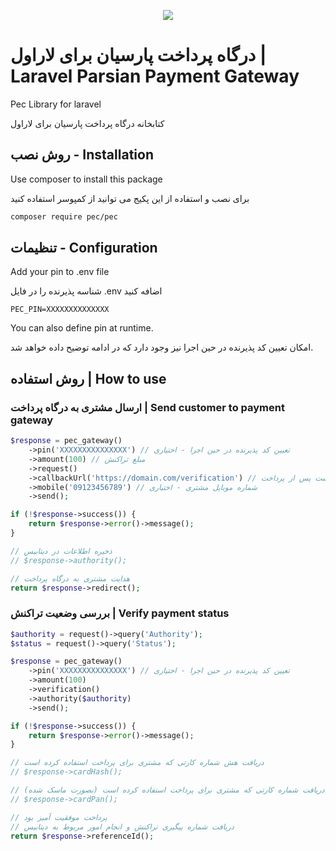 <p align="center"><img src="https://pec.ir/uploads/assets/images/pec-logo-new.png"></p>



#  درگاه پرداخت پارسیان برای لاراول | Laravel Parsian Payment Gateway

Pec Library for laravel

کتابخانه درگاه پرداخت پارسیان برای لاراول

## روش نصب - Installation

Use composer to install this package

برای نصب و استفاده از این پکیج می توانید از کمپوسر استفاده کنید

```bash
composer require pec/pec
```

## تنظیمات - Configuration

Add your pin to .env file

شناسه پذیرنده را در فایل .env اضافه کنید

```dotenv
PEC_PIN=XXXXXXXXXXXXXX
```

You can also define pin at runtime.

امکان تعیین کد پذیرنده در حین اجرا نیز وجود دارد که در ادامه توضیح داده خواهد شد.

## روش استفاده | How to use

### ارسال مشتری به درگاه پرداخت | Send customer to payment gateway

```php
$response = pec_gateway()
    ->pin('XXXXXXXXXXXXXXX') // تعیین کد پذیرنده در حین اجرا - اختیاری
    ->amount(100) // مبلغ تراکنش
    ->request()
    ->callbackUrl('https://domain.com/verification') // آدرس برگشت پس از پرداخت
    ->mobile('09123456789') // شماره موبایل مشتری - اختیاری
    ->send();

if (!$response->success()) {
    return $response->error()->message();
}

// ذخیره اطلاعات در دیتابیس
// $response->authority();

// هدایت مشتری به درگاه پرداخت
return $response->redirect();
```

### بررسی وضعیت تراکنش | Verify payment status

```php
$authority = request()->query('Authority'); 
$status = request()->query('Status');

$response = pec_gateway()
    ->pin('XXXXXXXXXXXXXXX') // تعیین کد پذیرنده در حین اجرا - اختیاری
    ->amount(100)
    ->verification()
    ->authority($authority)
    ->send();

if (!$response->success()) {
    return $response->error()->message();
}

// دریافت هش شماره کارتی که مشتری برای پرداخت استفاده کرده است
// $response->cardHash();

// دریافت شماره کارتی که مشتری برای پرداخت استفاده کرده است (بصورت ماسک شده)
// $response->cardPan();

// پرداخت موفقیت آمیز بود
// دریافت شماره پیگیری تراکنش و انجام امور مربوط به دیتابیس
return $response->referenceId();
```
